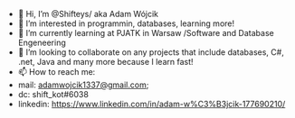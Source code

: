 - 👋 Hi, I’m @Shifteys/ aka Adam Wójcik
- 👀 I’m interested in programmin, databases, learning more!
- 🌱 I’m currently learning at PJATK in Warsaw /Software and Database Engeneering 
- 💞️ I’m looking to collaborate on any projects that include databases, C#, .net, Java and many more because I learn fast!
- 📫 How to reach me:
- mail: adamwojcik1337@gmail.com;
- dc: shift_kot#6038
- linkedin: https://www.linkedin.com/in/adam-w%C3%B3jcik-177690210/
